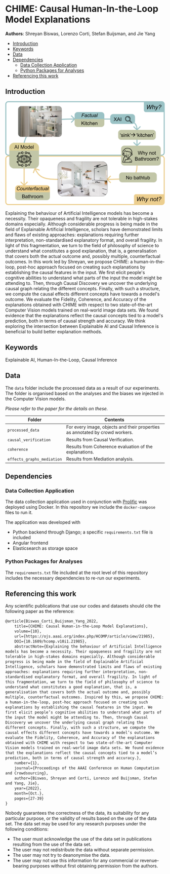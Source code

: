 # CHIME: Causal Human-In-the-Loop Model Explanations

**Authors**: Shreyan Biswas, Lorenzo Corti, Stefan Buijsman, and Jie Yang

- [Introduction](#introduction)
- [Keywords](#keywords)
- [Data](#data)
- [Dependencies](#dependencies)
  - [Data Collection Application](#data-collection-application)
  - [Python Packages for Analyses](#python-packages-for-analyses)
- [Referencing this work](#referencing-this-work)


## Introduction
![](img/intuition.png)

Explaining the behaviour of Artificial Intelligence models has become a necessity. Their opaqueness and fragility are not tolerable in high-stakes domains especially. Although considerable progress is being made in the field of Explainable Artificial Intelligence, scholars have demonstrated limits and flaws of existing approaches: explanations requiring further interpretation, non-standardised explanatory format, and overall fragility. In light of this fragmentation, we turn to the field of philosophy of science to understand what constitutes a good explanation, that is, a generalisation that covers both the actual outcome and, possibly multiple, counterfactual outcomes. In this work led by Shreyan, we propose CHIME: a human-in-the-loop, post-hoc approach focused on creating such explanations by establishing the causal features in the input. We first elicit people's cognitive abilities to understand what parts of the input the model might be attending to. Then, through Causal Discovery we uncover the underlying causal graph relating the different concepts. Finally, with such a structure, we compute the causal effects different concepts have towards a model's outcome. We evaluate the Fidelity, Coherence, and Accuracy of the explanations obtained with CHIME with respect to two state-of-the-art Computer Vision models trained on real-world image data sets. We found evidence that the explanations reflect the causal concepts tied to a model's prediction, both in terms of causal strength and accuracy. We think exploring the intersection between Explainable AI and Causal Inference is beneficial to build better explanation methods.

## Keywords
Explainable AI, Human-In-the-Loop, Causal Inference

## Data
The `data` folder include the processed data as a result of our experiments. The folder is organised based on the analyses and the biases we injected in the Computer Vision models.

*Please refer to the paper for the details on these.*

| Folder         | Contents |
|----------------|----------|
|`processed_data`| For every image, objects and their properties as annotated by crowd workers. |
|`causal_verification`| Results from Causal Verification. |
|`coherence`| Results from Coherence evaluation of the explanations. |
|`effects_graphs_mediation`| Results from Mediation analysis. |

## Dependencies

### Data Collection Application
The data collection application used in conjunction with [Prolific](https://www.prolific.co/) was deployed using Docker. In this repository we include the `docker-compose` files to run it.

The application was developed with
- Python backend through Django; a specific `requirements.txt` file is included
- Angular frontend
- Elasticsearch as storage space

### Python Packages for Analyses
The `requirements.txt` file included at the root level of this repository includes the necessary dependencies to re-run our experiments.

## Referencing this work

Any scientific publications that use our codes and datasets should cite the following paper as the reference:

~~~~
@article{Biswas_Corti_Buijsman_Yang_2022,
    title={CHIME: Causal Human-in-the-Loop Model Explanations},
    volume={10},
    url={https://ojs.aaai.org/index.php/HCOMP/article/view/21985},
    DOI={10.1609/hcomp.v10i1.21985},
    abstractNote={Explaining the behaviour of Artificial Intelligence models has become a necessity. Their opaqueness and fragility are not tolerable in high-stakes domains especially. Although considerable progress is being made in the field of Explainable Artificial Intelligence, scholars have demonstrated limits and flaws of existing approaches: explanations requiring further interpretation, non-standardised explanatory format, and overall fragility. In light of this fragmentation, we turn to the field of philosophy of science to understand what constitutes a good explanation, that is, a generalisation that covers both the actual outcome and, possibly multiple, counterfactual outcomes. Inspired by this, we propose CHIME: a human-in-the-loop, post-hoc approach focused on creating such explanations by establishing the causal features in the input. We first elicit people’s cognitive abilities to understand what parts of the input the model might be attending to. Then, through Causal Discovery we uncover the underlying causal graph relating the different concepts. Finally, with such a structure, we compute the causal effects different concepts have towards a model’s outcome. We evaluate the Fidelity, Coherence, and Accuracy of the explanations obtained with CHIME with respect to two state-of-the-art Computer Vision models trained on real-world image data sets. We found evidence that the explanations reflect the causal concepts tied to a model’s prediction, both in terms of causal strength and accuracy.},
    number={1},
    journal={Proceedings of the AAAI Conference on Human Computation and Crowdsourcing},
    author={Biswas, Shreyan and Corti, Lorenzo and Buijsman, Stefan and Yang, Jie},
    year={2022},
    month={Oct.},
    pages={27-39}
}
~~~~

Nobody guarantees the correctness of the data, its suitability for any particular purpose, or the validity of results based on the use of the data set. The data set may be used for any research purposes under the following conditions:

- The user must acknowledge the use of the data set in publications resulting from the use of the data set.
- The user may not redistribute the data without separate permission.
- The user may not try to deanonymise the data.
- The user may not use this information for any commercial or revenue-bearing purposes without first obtaining permission from the authors.